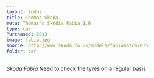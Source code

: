 ```yaml
---
layout: todos
title: Thomas Skoda
meta: Thomas's Skodia Fabia 1.6
type: car
Purchased: 2013
image: fabia.jpg
source: http://www.skoda.co.uk/models/fabiahatch2015
folder: car
---
```


*Skoda Fabia* Need to check the tyres on a regular basis


